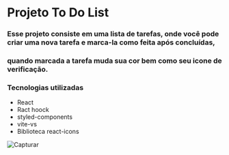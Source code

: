 # Projeto To Do List 

### Esse projeto consiste em uma lista de tarefas, onde você pode criar uma nova tarefa e marca-la como feita após concluídas,
### quando marcada a tarefa muda sua cor bem como seu icone de verificação.

### Tecnologias utilizadas 
+ React
+ Ract hoock
+ styled-components
+ vite-vs
+ Biblioteca react-icons

![Capturar](https://user-images.githubusercontent.com/102987283/186791812-3676b7c7-411d-45a2-8647-746acc63dfc0.PNG)
